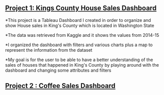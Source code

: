 ## [Project 1: Kings County House Sales Dashboard](https://public.tableau.com/views/KingCountyHouseSalesDashboard_16976699907880/Dashboard1?:language=en-US&:display_count=n&:origin=viz_share_link)

*This project is a Tableau Dashboard I created in order to organize and show House sales in King's County which is located in Washington State

*The data was retrieved from Kaggle and it shows the values from 2014-15

*I organized the dashboard with filters and various charts plus a map to represent the information from the dataset

*My goal is for the user to be able to have a better understanding of the sales of houses that happened in King's County by playing around with the dashboard and changing some attributes and filters

## [Project 2 : Coffee Sales Dashboard](CoffeeDashboard.xlsx)
